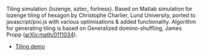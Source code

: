 Tiling simulation (lozenge, aztec, fortress). Based on Matlab simulation for lozenge tiling of hexagon by Christophe Charlier, Lund University, ported to javascript/pixi.js with various optimisations & added functionality. Algorithm for generating tiling is based on Generalized domino-shuffling, James Propp ([arXiv:math/0111034](https://arxiv.org/abs/math/0111034)).
* [Tiling demo](https://bakosalih.github.io/Experiments/lozengetiling)

